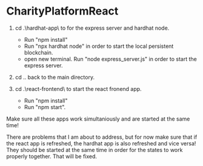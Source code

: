 # CharityPlatformReact

1. cd .\hardhat-app\ to for the express server and hardhat node.
    - Run "npm install"
    - Run "npx hardhat node" in order to start the local persistent blockchain.
    - open new terminal. Run "node express_server.js" in order to start the express server.

2. cd .. back to the main directory.

3. cd .\react-frontend\ to start the react fronend app.

    - Run "npm install"
    - Run "npm start".

Make sure all these apps work simultaniously and are started at the same time!

There are problems that I am about to address, but for now make sure that if the react app is refreshed, the hardhat app is also refreshed and vice versa! They should be started at the same time in order for the states to work properly together. That will be fixed.